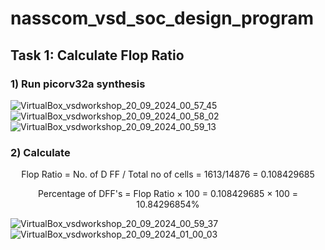 # nasscom_vsd_soc_design_program
## Task 1: Calculate Flop Ratio
### 1) Run picorv32a synthesis

![VirtualBox_vsdworkshop_20_09_2024_00_57_45](https://github.com/user-attachments/assets/7562decc-85a9-4eb8-8811-572882786f28)
![VirtualBox_vsdworkshop_20_09_2024_00_58_02](https://github.com/user-attachments/assets/040a1989-3ce4-4eb7-bff4-d65d22a535aa)
![VirtualBox_vsdworkshop_20_09_2024_00_59_13](https://github.com/user-attachments/assets/d8110402-b2b0-4cc5-b82a-c59d4285b496)

### 2) Calculate  
  <div align="center">
   Flop Ratio = No. of D FF / Total no of cells = 1613/14876 = 0.108429685  
     
   Percentage of DFF's = Flop Ratio × 100 = 0.108429685 × 100 = 10.84296854%  

</div>

![VirtualBox_vsdworkshop_20_09_2024_00_59_37](https://github.com/user-attachments/assets/f4efed35-fb49-4456-9127-c90aeb5a03a9)
![VirtualBox_vsdworkshop_20_09_2024_01_00_03](https://github.com/user-attachments/assets/587fedd5-5f16-4369-8ee1-1e0c77a016a8)
